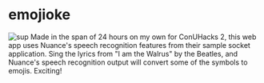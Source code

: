# emojioke
![sup](https://i.imgur.com/sQhRFMs.png)
Made in the span of 24 hours on my own for ConUHacks 2, this web app uses Nuance's speech recognition features from their sample socket application. Sing the lyrics from "I am the Walrus" by the Beatles, and Nuance's speech recognition output will convert some of the symbols to emojis. Exciting!
